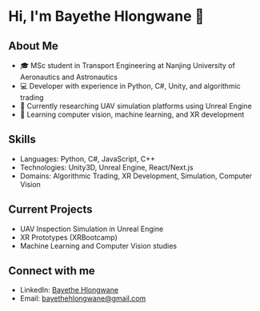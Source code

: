 # Hi, I'm Bayethe Hlongwane 👋

## About Me
- 🎓 MSc student in Transport Engineering at Nanjing University of Aeronautics and Astronautics
- 💻 Developer with experience in Python, C#, Unity, and algorithmic trading
- 🚁 Currently researching UAV simulation platforms using Unreal Engine
- 🌱 Learning computer vision, machine learning, and XR development

## Skills
- Languages: Python, C#, JavaScript, C++
- Technologies: Unity3D, Unreal Engine, React/Next.js
- Domains: Algorithmic Trading, XR Development, Simulation, Computer Vision

## Current Projects
- UAV Inspection Simulation in Unreal Engine
- XR Prototypes (XRBootcamp)
- Machine Learning and Computer Vision studies

## Connect with me
- LinkedIn: [Bayethe Hlongwane](https://www.linkedin.com/in/bayethe-hlongwane/)
- Email: bayethehlongwane@gmail.com
